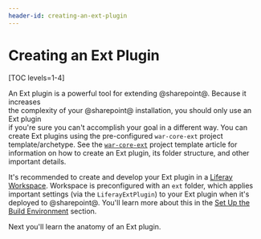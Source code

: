 ```yaml
---
header-id: creating-an-ext-plugin
---
```


# Creating an Ext Plugin

[TOC levels=1-4]

An Ext plugin is a powerful tool for extending @sharepoint@. Because it increases		
the complexity of your @sharepoint@ installation, you should only use an Ext plugin		
if you're sure you can't accomplish your goal in a different way. You can		
create Ext plugins using the pre-configured `war-core-ext` project
template/archetype. See the
[`war-core-ext`](/docs/7-2/reference/-/knowledge_base/r/war-core-ext)
project template article for information on how to create an Ext plugin, its
folder structure, and other important details.

It's recommended to create and develop your Ext plugin in a
[Liferay Workspace](/docs/7-2/reference/-/knowledge_base/r/liferay-workspace).
Workspace is preconfigured with an `ext` folder, which applies important
settings (via the `LiferayExtPlugin`) to your Ext plugin when it's deployed to
@sharepoint@. You'll learn more about this in the
[Set Up the Build Environment](/docs/7-2/customization/-/knowledge_base/c/developing-an-ext-plugin#set-up-the-build-environment)
section.

Next you'll learn the anatomy of an Ext plugin.
